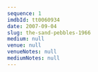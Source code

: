 ```yaml
---
sequence: 1
imdbId: tt0060934
date: 2007-09-04
slug: the-sand-pebbles-1966
medium: null
venue: null
venueNotes: null
mediumNotes: null
---
```



